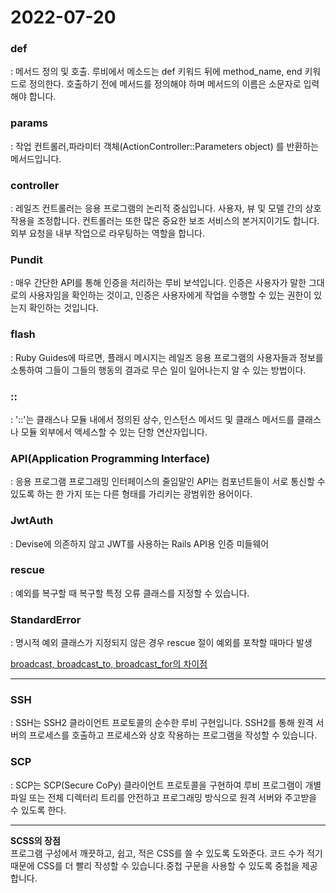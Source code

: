 2022-07-20
==========
### **def** 
: 메서드 정의 및 호출. 루비에서 메소드는 def 키워드 뒤에 method_name, end 키워드로 정의한다. 호출하기 전에 메서드를 정의해야 하며 메서드의 이름은 소문자로 입력해야 합니다.

### **params**
: 작업 컨트롤러,파라미터 객체(ActionController::Parameters object) 를 반환하는 메서드입니다. 

### **controller** 
: 레일즈 컨트롤러는 응용 프로그램의 논리적 중심입니다. 사용자, 뷰 및 모델 간의 상호 작용을 조정합니다. 컨트롤러는 또한 많은 중요한 보조 서비스의 본거지이기도 합니다. 외부 요청을 내부 작업으로 라우팅하는 역할을 합니다.

### **Pundit** 
: 매우 간단한 API를 통해 인증을 처리하는 루비 보석입니다. 인증은 사용자가 말한 그대로의 사용자임을 확인하는 것이고, 인증은 사용자에게 작업을 수행할 수 있는 권한이 있는지 확인하는 것입니다.

### **flash** 
: Ruby Guides에 따르면, 플래시 메시지는 레일즈 응용 프로그램의 사용자들과 정보를 소통하여 그들이 그들의 행동의 결과로 무슨 일이 일어나는지 알 수 있는 방법이다.

### **::** 
: '::'는 클래스나 모듈 내에서 정의된 상수, 인스턴스 메서드 및 클래스 메서드를 클래스나 모듈 외부에서 액세스할 수 있는 단항 연산자입니다.

### **API(Application Programming Interface)** 
: 응용 프로그램 프로그래밍 인터페이스의 줄임말인 API는 컴포넌트들이 서로 통신할 수 있도록 하는 한 가지 또는 다른 형태를 가리키는 광범위한 용어이다.

### **JwtAuth** 
: Devise에 의존하지 않고 JWT를 사용하는 Rails API용 인증 미들웨어

### **rescue**
: 예외를 복구할 때 복구할 특정 오류 클래스를 지정할 수 있습니다. 

### **StandardError** 
: 명시적 예외 클래스가 지정되지 않은 경우 rescue 절이 예외를 포착할 때마다 발생

[broadcast, broadcast_to, broadcast_for의 차이점](https://stackoverflow.com/questions/41806862/difference-between-broadcast-broadcast-to-and-broadcast-for-in-rails-5)


---------

### **SSH**
: SSH는 SSH2 클라이언트 프로토콜의 순수한 루비 구현입니다. SSH2를 통해 원격 서버의 프로세스를 호출하고 프로세스와 상호 작용하는 프로그램을 작성할 수 있습니다.

### **SCP**
: SCP는 SCP(Secure CoPy) 클라이언트 프로토콜을 구현하여 루비 프로그램이 개별 파일 또는 전체 디렉터리 트리를 안전하고 프로그래밍 방식으로 원격 서버와 주고받을 수 있도록 한다.

-----------

**SCSS의 장점**   
프로그램 구성에서 깨끗하고, 쉽고, 적은 CSS를 쓸 수 있도록 도와준다. 코드 수가 적기 때문에 CSS를 더 빨리 작성할 수 있습니다.중첩 구문을 사용할 수 있도록 중첩을 제공합니다.